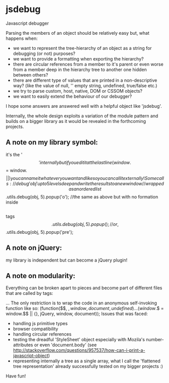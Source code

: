 jsdebug
=======

Javascript debugger

Parsing the members of an object should be relatively easy but, what happens when:

+ we want to represent the tree-hierarchy of an object as a string for debugging (or not) purposes?
+ we want to provide a formatting when exporting the hierarchy?
+ there are circular references from a member to it's parent or even worse from a member deep in the hierarchy tree to another one hidden between others?
+ there are different type of values that are printed in a non-descriptive way? (like the value of null, '' empty string, undefined, true/false etc.)
+ we try to parse custom, host, native, DOM or CSSOM objects?
+ we want to easily extend the behaviour of our debugger?

I hope some answers are answered well with a helpful object like 'jsdebug'.

Internally, the whole design exploits a variation of the module pattern and builds on a bigger library as it would be revealed in the forthcoming projects.

A note on my library symbol: 
-------------------------------------
it's the '$$' internally but if you edit it at the last line (window.$$ = window.$$ || {}) you can name it whatever you want and like so you can call it externally!
Some calls: 
//debug 'obj' up to 5 levels deep and write the results to a new window
//wrapped as an ordered list
$$.utils.debug(obj, 5).popup('o');
//the same as above but with no formation inside <pre></pre> tags
$$.utils.debug(obj, 5).popup(); //or, $$.utils.debug(obj, 5).popup('pre');

A note on jQuery: 
-----------------------
my library is independent but can become a jQuery plugin!

A note on modularity:
----------------------------
Everything can be broken apart to pieces and become part of different files that are called by <script></script> tags:
<script src="utils.js"></script>
<script src="debug.js"></script>
...
The only restriction is to wrap the code in an anonymous self-invoking function like so:
(function($$, $, window, document, undefined){
...
}(window.$$ = window.$$ || {}, jQuery, window, document));
Issues that was faced:
- handling js primitive types
- browser compatibility
- handling circular references
- testing the dreadful 'StyleSheet' object especially with Mozila's number-attributes or even 'document.body' (see http://stackoverflow.com/questions/957537/how-can-i-print-a-javascript-object)
- representing internally a tree as a single array, what I call the 'flattened tree representation' already successfully tested on my bigger projects :)

Have fun!

